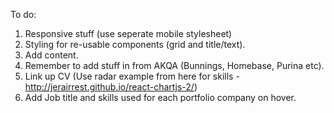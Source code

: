 To do:

1. Responsive stuff (use seperate mobile stylesheet)
2. Styling for re-usable components (grid and title/text).
3. Add content.
4. Remember to add stuff in from AKQA (Bunnings, Homebase, Purina etc).
5. Link up CV (Use radar example from here for skills - http://jerairrest.github.io/react-chartjs-2/)
6. Add Job title and skills used for each portfolio company on hover.

